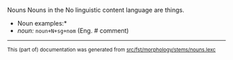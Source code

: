 Nouns
Nouns in the No linguistic content language are things.

* Noun examples:*
* *noun:* `noun+N+sg+nom` (Eng. # comment)

* * *

<small>This (part of) documentation was generated from [src/fst/morphology/stems/nouns.lexc](https://github.com/giellalt/lang-zxx/blob/main/src/fst/morphology/stems/nouns.lexc)</small>
